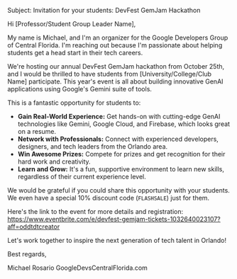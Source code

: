 Subject: Invitation for your students: DevFest GemJam Hackathon

Hi [Professor/Student Group Leader Name],

My name is Michael, and I'm an organizer for the Google Developers Group of Central Florida. I'm reaching out because I'm passionate about helping students get a head start in their tech careers.

We're hosting our annual DevFest GemJam hackathon from October 25th, and I would be thrilled to have students from [University/College/Club Name] participate. This year's event is all about building innovative GenAI applications using Google's Gemini suite of tools.

This is a fantastic opportunity for students to:
*   **Gain Real-World Experience:** Get hands-on with cutting-edge GenAI technologies like Gemini, Google Cloud, and Firebase, which looks great on a resume.
*   **Network with Professionals:** Connect with experienced developers, designers, and tech leaders from the Orlando area.
*   **Win Awesome Prizes:** Compete for prizes and get recognition for their hard work and creativity.
*   **Learn and Grow:** It's a fun, supportive environment to learn new skills, regardless of their current experience level.

We would be grateful if you could share this opportunity with your students. We even have a special 10% discount code (`FLASHSALE`) just for them.

Here's the link to the event for more details and registration: https://www.eventbrite.com/e/devfest-gemjam-tickets-1032640023107?aff=oddtdtcreator

Let's work together to inspire the next generation of tech talent in Orlando!

Best regards,

Michael Rosario
GoogleDevsCentralFlorida.com